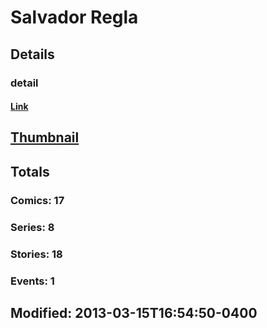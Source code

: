 # Salvador  Regla 
## Details
### detail
#### [Link](http://marvel.com/comics/creators/9395/salvador_regla?utm_campaign=apiRef&utm_source=225578a89fc76f3d20fbffda5d17a88d)
## [Thumbnail](http://i.annihil.us/u/prod/marvel/i/mg/b/40/image_not_available.jpg)
## Totals
### Comics: 17
### Series: 8
### Stories: 18
### Events: 1
## Modified: 2013-03-15T16:54:50-0400